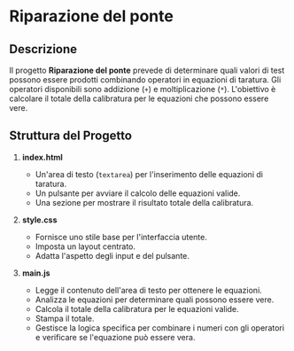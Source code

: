 # Riparazione del ponte

## Descrizione
Il progetto **Riparazione del ponte** prevede di determinare quali valori di test possono essere prodotti combinando operatori in equazioni di taratura. Gli operatori disponibili sono addizione (`+`) e moltiplicazione (`*`). L'obiettivo è calcolare il totale della calibratura per le equazioni che possono essere vere.

## Struttura del Progetto

1. **index.html**
   - Un'area di testo (`textarea`) per l'inserimento delle equazioni di taratura.
   - Un pulsante per avviare il calcolo delle equazioni valide.
   - Una sezione per mostrare il risultato totale della calibratura.

2. **style.css**
   - Fornisce uno stile base per l'interfaccia utente.
   - Imposta un layout centrato.
   - Adatta l'aspetto degli input e del pulsante.

3. **main.js**
   - Legge il contenuto dell'area di testo per ottenere le equazioni.
   - Analizza le equazioni per determinare quali possono essere vere.
   - Calcola il totale della calibratura per le equazioni valide.
   - Stampa il totale.
   - Gestisce la logica specifica per combinare i numeri con gli operatori e verificare se l'equazione può essere vera.